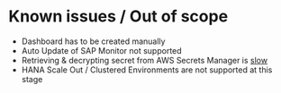 # Known issues / Out of scope

- Dashboard has to be created manually
- Auto Update of SAP Monitor not supported
- Retrieving & decrypting secret from AWS Secrets Manager is [slow](https://forums.aws.amazon.com/thread.jspa?messageID=878578)
- HANA Scale Out / Clustered Environments are not supported at this stage
